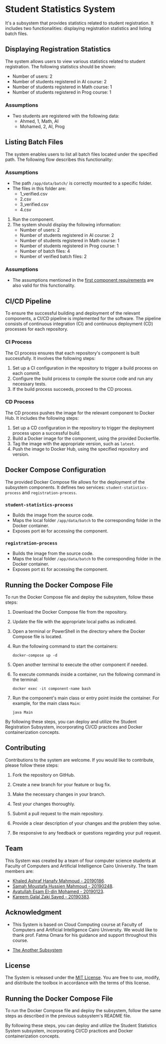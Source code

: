 # Student Statistics System

It's a subsystem that provides statistics related to student registration. It includes two functionalities: displaying registration statistics and listing batch files.

## Displaying Registration Statistics

The system allows users to view various statistics related to student registration. The following statistics should be shown:

- Number of users: 2
- Number of students registered in AI course: 2
- Number of students registered in Math course: 1
- Number of students registered in Prog course: 1

### Assumptions

- Two students are registered with the following data:
  - Ahmed, 1, Math, AI
  - Mohamed, 2, AI, Prog

## Listing Batch Files

The system enables users to list all batch files located under the specified path. The following flow describes this functionality:

### Assumptions

- The path `/app/data/batch/` is correctly mounted to a specific folder.
- The files in this folder are:
  - 1_verified.csv
  - 2.csv
  - 3_verified.csv
  - 4.csv

1. Run the component.
2. The system should display the following information:
   - Number of users: 2
   - Number of students registered in AI course: 2
   - Number of students registered in Math course: 1
   - Number of students registered in Prog course: 1
   - Number of batch files: 4
   - Number of verified batch files: 2

### Assumptions

- The assumptions mentioned in the [first component requirements](https://github.com/KhaledAshrafH/Students-Registration-System) are also valid for this functionality.

## CI/CD Pipeline

To ensure the successful building and deployment of the relevant components, a CI/CD pipeline is implemented for the software. The pipeline consists of continuous integration (CI) and continuous deployment (CD) processes for each repository.

### CI Process

The CI process ensures that each repository's component is built successfully. It involves the following steps:

1. Set up a CI configuration in the repository to trigger a build process on each commit.
2. Configure the build process to compile the source code and run any necessary tests.
3. If the build process succeeds, proceed to the CD process.

### CD Process

The CD process pushes the image for the relevant component to Docker Hub. It includes the following steps:

1. Set up a CD configuration in the repository to trigger the deployment process upon a successful build.
2. Build a Docker image for the component, using the provided Dockerfile.
3. Tag the image with the appropriate version, such as `latest`.
4. Push the image to Docker Hub, using the specified repository and version.

## Docker Compose Configuration

The provided Docker Compose file allows for the deployment of the subsystem components. It defines two services: `student-statistics-process` and `registration-process`.

### `student-statistics-process`

- Builds the image from the source code.
- Maps the local folder `/app/data/batch` to the corresponding folder in the Docker container.
- Exposes port `80` for accessing the component.

### `registration-process`

- Builds the image from the source code.
- Maps the local folder `/app/data/batch` to the corresponding folder in the Docker container.
- Exposes port `81` for accessing the component.

## Running the Docker Compose File

To run the Docker Compose file and deploy the subsystem, follow these steps:

1. Download the Docker Compose file from the repository.
2. Update the file with the appropriate local paths as indicated.
3. Open a terminal or PowerShell in the directory where the Docker Compose file is located.
4. Run the following command to start the containers:

    ```
    docker-compose up -d
    ```

5. Open another terminal to execute the other component if needed.
6. To execute commands inside a container, run the following command in the terminal:

    ```
    docker exec -it component-name bash
    ```

7. Run the component's main class or entry point inside the container. For example, for the main class `Main`:

    ```
    java Main
    ```

By following these steps, you can deploy and utilize the Student Registration Subsystem, incorporating CI/CD practices and Docker containerization concepts.


## Contributing

Contributions to the system are welcome. If you would like to contribute, please follow these steps:

1. Fork the repository on GitHub.

2. Create a new branch for your feature or bug fix.

3. Make the necessary changes in your branch.

4. Test your changes thoroughly.

5. Submit a pull request to the main repository.

6. Provide a clear description of your changes and the problem they solve.

7. Be responsive to any feedback or questions regarding your pull request.

## Team

This System was created by a team of four computer science students at Faculty of Computers and Artificial Intelligence Cairo University. The team members are:

- [Khaled Ashraf Hanafy Mahmoud - 20190186](https://github.com/KhaledAshrafH).
- [Samah Moustafa Hussien Mahmoud - 20190248](https://github.com/Samah-20190248).
- [Ayatullah Esam El-din Mohamed - 20190123](https://github.com/oshaesam1).
- [Kareem Galal Zaki Sayed - 20190383](#).


## Acknowledgment

- This System is based on Cloud Computing course at Faculty of Computers and Artificial Intelligence Cairo University. We would like to thank prof. Fatma Omara for his guidance and support throughout this course.

- [The Another Subsystem](https://github.com/KhaledAshrafH/Students-Registration-System)

## License

The System is released under the [MIT License](LICENSE.md). You are free to use, modify, and distribute the toolbox in accordance with the terms of this license.

## Running the Docker Compose File

To run the Docker Compose file and deploy the subsystem, follow the same steps as described in the previous subsystem's README file.

By following these steps, you can deploy and utilize the Student Statistics System subsystem, incorporating CI/CD practices and Docker containerization concepts.
